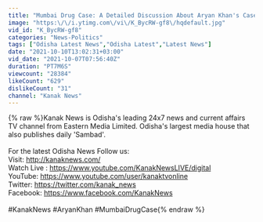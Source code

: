 ```yaml
---
title: "Mumbai Drug Case: A Detailed Discussion About Aryan Khan's Case"
image: "https:\/\/i.ytimg.com\/vi\/K_BycRW-gf8\/hqdefault.jpg"
vid_id: "K_BycRW-gf8"
categories: "News-Politics"
tags: ["Odisha Latest News","Odisha Latest","Latest News"]
date: "2021-10-10T13:02:31+03:00"
vid_date: "2021-10-07T07:56:40Z"
duration: "PT7M6S"
viewcount: "28384"
likeCount: "629"
dislikeCount: "31"
channel: "Kanak News"
---
```

{% raw %}Kanak News is Odisha's leading 24x7 news and current affairs TV channel from Eastern Media Limited. Odisha's largest media house that also publishes daily 'Sambad'.  <br /><br />For the latest Odisha News Follow us:<br />Visit: <a rel="nofollow" target="blank" href="http://kanaknews.com/">http://kanaknews.com/</a><br />Watch Live : <a rel="nofollow" target="blank" href="https://www.youtube.com/KanakNewsLIVE/digital">https://www.youtube.com/KanakNewsLIVE/digital</a><br />YouTube: <a rel="nofollow" target="blank" href="https://www.youtube.com/user/kanaktvonline">https://www.youtube.com/user/kanaktvonline</a><br />Twitter: <a rel="nofollow" target="blank" href="https://twitter.com/kanak_news">https://twitter.com/kanak_news</a><br />Facebook: <a rel="nofollow" target="blank" href="https://www.facebook.com/KanakNews">https://www.facebook.com/KanakNews</a><br /><br />#KanakNews #AryanKhan  #MumbaiDrugCase{% endraw %}
